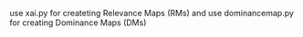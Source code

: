 use xai.py for createting Relevance Maps (RMs) and
use dominancemap.py for creating Dominance Maps (DMs)
